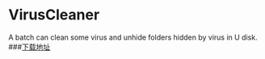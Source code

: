 # VirusCleaner
A batch can clean some virus and unhide folders hidden by virus in U disk.
###[下载地址](https://github.com/alchemist1234/VirusCleaner/archive/master.zip "Download")
